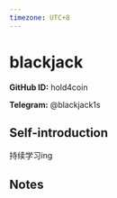 ```yaml
---
timezone: UTC+8
---
```


# blackjack

**GitHub ID:** hold4coin

**Telegram:** @blackjack1s

## Self-introduction

持续学习ing

## Notes

<!-- Content_START -->


<!-- Content_END -->
